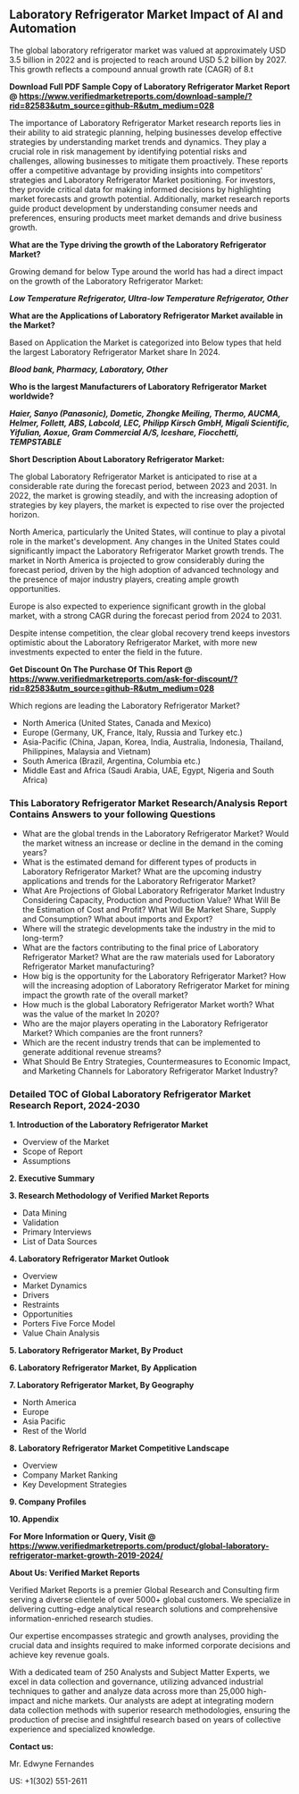 <h2>Laboratory Refrigerator Market Impact of AI and Automation</h2><p>The global laboratory refrigerator market was valued at approximately USD 3.5 billion in 2022 and is projected to reach around USD 5.2 billion by 2027. This growth reflects a compound annual growth rate (CAGR) of 8.t</p><p id="" class=""><strong>Download Full PDF Sample Copy of Laboratory Refrigerator Market Report @ <a href="https://www.verifiedmarketreports.com/download-sample/?rid=82583&utm_source=github-R&utm_medium=028" target="_blank">https://www.verifiedmarketreports.com/download-sample/?rid=82583&utm_source=github-R&utm_medium=028</a></strong></p><p>The importance of&nbsp;Laboratory Refrigerator Market research reports lies in their ability to aid strategic planning, helping businesses develop effective strategies by understanding market trends and dynamics. They play a crucial role in risk management by identifying potential risks and challenges, allowing businesses to mitigate them proactively. These reports offer a competitive advantage by providing insights into competitors' strategies and Laboratory Refrigerator Market positioning. For investors, they provide critical data for making informed decisions by highlighting market forecasts and growth potential. Additionally, market research reports guide product development by understanding consumer needs and preferences, ensuring products meet market demands and drive business growth.</p><p><strong>What are the&nbsp;Type driving the growth of the Laboratory Refrigerator Market?</strong></p><p id="" class="">Growing demand for below Type around the world has had a direct impact on the growth of the Laboratory Refrigerator Market:</p><em><strong>Low Temperature Refrigerator, Ultra-low Temperature Refrigerator, Other</strong></em></p><strong>What are the&nbsp;Applications&nbsp;of Laboratory Refrigerator Market available in the Market?</strong></p><p id="" class="">Based on Application the Market is categorized into Below types that held the largest Laboratory Refrigerator Market share In 2024.</p><em><strong>Blood bank, Pharmacy, Laboratory, Other</strong></em></p><strong>Who is the largest Manufacturers of Laboratory Refrigerator Market worldwide?</strong></p><p><em><strong>Haier, Sanyo (Panasonic), Dometic, Zhongke Meiling, Thermo, AUCMA, Helmer, Follett, ABS, Labcold, LEC, Philipp Kirsch GmbH, Migali Scientific, Yifulian, Aoxue, Gram Commercial A/S, Iceshare, Fiocchetti, TEMPSTABLE</strong></em></p><p id="" class=""><strong>Short Description About Laboratory Refrigerator Market:</strong></p><p>The global Laboratory Refrigerator Market is anticipated to rise at a considerable rate during the forecast period, between 2023 and 2031. In 2022, the market is growing steadily, and with the increasing adoption of strategies by key players, the market is expected to rise over the projected horizon.</p><p>North America, particularly the United States, will continue to play a pivotal role in the market's development. Any changes in the United States could significantly impact the Laboratory Refrigerator Market growth trends. The market in North America is projected to grow considerably during the forecast period, driven by the high adoption of advanced technology and the presence of major industry players, creating ample growth opportunities.</p><p>Europe is also expected to experience significant growth in the global market, with a strong CAGR during the forecast period from 2024 to 2031.</p><p>Despite intense competition, the clear global recovery trend keeps investors optimistic about the Laboratory Refrigerator Market, with more new investments expected to enter the field in the future.</p><p id="" class=""><strong>Get Discount On The Purchase Of This Report @ <a href="https://www.verifiedmarketreports.com/ask-for-discount/?rid=82583&utm_source=github-R&utm_medium=028" target="_blank">https://www.verifiedmarketreports.com/ask-for-discount/?rid=82583&utm_source=github-R&utm_medium=028</a></strong></p>Which regions are leading the Laboratory Refrigerator Market?</p><ul><li>North America (United States, Canada and Mexico)</li><li>Europe (Germany, UK, France, Italy, Russia and Turkey etc.)</li><li>Asia-Pacific (China, Japan, Korea, India, Australia, Indonesia, Thailand, Philippines, Malaysia and Vietnam)</li><li>South America (Brazil, Argentina, Columbia etc.)</li><li>Middle East and Africa (Saudi Arabia, UAE, Egypt, Nigeria and South Africa)</li></ul><h3 id="" class="">This Laboratory Refrigerator Market Research/Analysis Report Contains Answers to your following Questions</h3><ul><li>What are the global trends in the Laboratory Refrigerator Market? Would the market witness an increase or decline in the demand in the coming years?</li><li>What is the estimated demand for different types of products in Laboratory Refrigerator Market? What are the upcoming industry applications and trends for the Laboratory Refrigerator Market?</li><li>What Are Projections of Global Laboratory Refrigerator Market Industry Considering Capacity, Production and Production Value? What Will Be the Estimation of Cost and Profit? What Will Be Market Share, Supply and Consumption? What about imports and Export?</li><li>Where will the strategic developments take the industry in the mid to long-term?</li><li>What are the factors contributing to the final price of Laboratory Refrigerator Market? What are the raw materials used for Laboratory Refrigerator Market manufacturing?</li><li>How big is the opportunity for the Laboratory Refrigerator Market? How will the increasing adoption of Laboratory Refrigerator Market for mining impact the growth rate of the overall market?</li><li>How much is the global Laboratory Refrigerator Market worth? What was the value of the market In 2020?</li><li>Who are the major players operating in the Laboratory Refrigerator Market? Which companies are the front runners?</li><li>Which are the recent industry trends that can be implemented to generate additional revenue streams?</li><li>What Should Be Entry Strategies, Countermeasures to Economic Impact, and Marketing Channels for Laboratory Refrigerator Market Industry?</li></ul><h3 id="" class="">Detailed TOC of Global Laboratory Refrigerator Market Research Report, 2024-2030</h3><p id="" class=""><strong>1. Introduction of the Laboratory Refrigerator Market</strong></p><ul><li>Overview of the Market</li><li>Scope of Report</li><li>Assumptions</li></ul><p id="" class=""><strong>2. Executive Summary</strong></p><p id="" class=""><strong>3. Research Methodology of Verified Market Reports</strong></p><ul><li>Data Mining</li><li>Validation</li><li>Primary Interviews</li><li>List of Data Sources</li></ul><p id="" class=""><strong>4. Laboratory Refrigerator Market Outlook</strong></p><ul><li>Overview</li><li>Market Dynamics</li><li>Drivers</li><li>Restraints</li><li>Opportunities</li><li>Porters Five Force Model</li><li>Value Chain Analysis</li></ul><p id="" class=""><strong>5. Laboratory Refrigerator Market, By Product</strong></p><p id="" class=""><strong>6. Laboratory Refrigerator Market, By Application</strong></p><p id="" class=""><strong>7. Laboratory Refrigerator Market, By Geography</strong></p><ul><li>North America</li><li>Europe</li><li>Asia Pacific</li><li>Rest of the World</li></ul><p id="" class=""><strong>8. Laboratory Refrigerator Market Competitive Landscape</strong></p><ul><li>Overview</li><li>Company Market Ranking</li><li>Key Development Strategies</li></ul><p id="" class=""><strong>9. Company Profiles</strong></p><p id="" class=""><strong>10. Appendix</strong></p><p id="" class=""><strong>For More Information or Query, Visit @ <a href="https://www.verifiedmarketreports.com/product/global-laboratory-refrigerator-market-growth-2019-2024/" target="_blank">https://www.verifiedmarketreports.com/product/global-laboratory-refrigerator-market-growth-2019-2024/</a></strong></p><p id="" class=""><strong>About Us: Verified Market Reports</strong></p><p id="" class="">Verified Market Reports is a premier Global Research and Consulting firm serving a diverse clientele of over 5000+ global customers. We specialize in delivering cutting-edge analytical research solutions and comprehensive information-enriched research studies.</p><p id="" class="">Our expertise encompasses strategic and growth analyses, providing the crucial data and insights required to make informed corporate decisions and achieve key revenue goals.</p><p id="" class="">With a dedicated team of 250 Analysts and Subject Matter Experts, we excel in data collection and governance, utilizing advanced industrial techniques to gather and analyze data across more than 25,000 high-impact and niche markets. Our analysts are adept at integrating modern data collection methods with superior research methodologies, ensuring the production of precise and insightful research based on years of collective experience and specialized knowledge.</p><p id="" class=""><strong>Contact us:</strong></p><p id="" class="">Mr. Edwyne Fernandes</p><p id="" class="">US: +1(302) 551-2611</p>